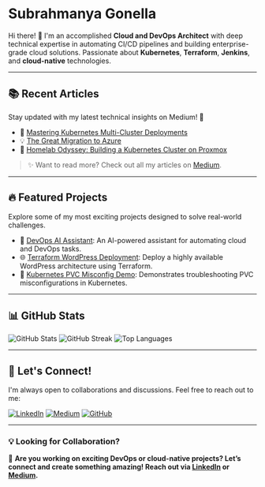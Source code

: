 # Subrahmanya Gonella

Hi there! 👋 I'm an accomplished **Cloud and DevOps Architect** with deep technical expertise in automating CI/CD pipelines and building enterprise-grade cloud solutions. Passionate about **Kubernetes**, **Terraform**, **Jenkins**, and **cloud-native** technologies.

---

## 📚 Recent Articles

Stay updated with my latest technical insights on Medium! 🚀

- 🌟 [Mastering Kubernetes Multi-Cluster Deployments](https://medium.com/@ssatish.gonella/mastering-kubernetes-multi-cluster-deployments)
- 💡 [The Great Migration to Azure](https://medium.com/@ssatish.gonella/the-great-migration-to-azure)
- 📖 [Homelab Odyssey: Building a Kubernetes Cluster on Proxmox](https://medium.com/@ssatish.gonella/homelab-odyssey-building-a-kubernetes-cluster-on-proxmox)

> ✨ Want to read more? Check out all my articles on [Medium](https://medium.com/@ssatish.gonella).

---

## 🔥 Featured Projects

Explore some of my most exciting projects designed to solve real-world challenges.

- 🚀 [DevOps AI Assistant](https://github.com/satishgonella2024/devops-ai-assistant): An AI-powered assistant for automating cloud and DevOps tasks.
- 🌐 [Terraform WordPress Deployment](https://github.com/satishgonella2024/terraform-wordpress-alpha): Deploy a highly available WordPress architecture using Terraform.
- 🧰 [Kubernetes PVC Misconfig Demo](https://github.com/satishgonella2024/k8s-pvc-misconfig-demo): Demonstrates troubleshooting PVC misconfigurations in Kubernetes.

---

## 📊 GitHub Stats

![GitHub Stats](https://github-readme-stats.vercel.app/api?username=satishgonella2024&show_icons=true&theme=radical&count_private=true&hide_rank=true)
![GitHub Streak](https://github-readme-streak-stats.herokuapp.com/?user=satishgonella2024&theme=radical)
![Top Languages](https://github-readme-stats.vercel.app/api/top-langs/?username=satishgonella2024&layout=compact&theme=radical)

---

## 🤝 Let's Connect!

I'm always open to collaborations and discussions. Feel free to reach out to me:

[![LinkedIn](https://img.shields.io/badge/LinkedIn-0077B5?style=flat&logo=linkedin&logoColor=white)](https://linkedin.com/in/satishgonella) 
[![Medium](https://img.shields.io/badge/Medium-12100E?style=flat&logo=medium&logoColor=white)](https://medium.com/@ssatish.gonella) 
[![GitHub](https://img.shields.io/badge/GitHub-181717?style=flat&logo=github&logoColor=white)](https://github.com/satishgonella2024)

---

### 💡 Looking for Collaboration?

🌟 **Are you working on exciting DevOps or cloud-native projects? Let’s connect and create something amazing! Reach out via [LinkedIn](https://linkedin.com/in/satishgonella) or [Medium](https://medium.com/@ssatish.gonella).**